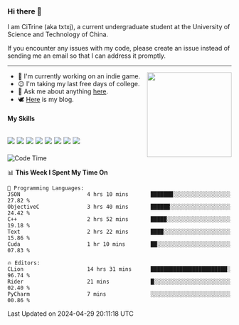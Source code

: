 ### Hi there 👋

I am CiTrine (aka txtxj), a current undergraduate student at the University of Science and Technology of China.

If you encounter any issues with my code, please create an issue instead of sending me an email so that I can address it promptly.

---

<img align="right" height="190" src="http://github-profile-summary-cards.vercel.app/api/cards/stats?username=txtxj&theme=vue">

- 🌱 I'm currently working on an indie game.
- 😉 I'm taking my last free days of college.
- 💬 Ask me about anything [here](https://github.com/txtxj/txtxj/issues).
- 🕊️ [Here](https://txtxj.top) is my blog.

#### My Skills

![](https://img.shields.io/badge/Unity-000000?logo=unity&logoColor=fff)
![](https://img.shields.io/badge/C%23-239120?logo=csharp&logoColor=fff)
![](https://img.shields.io/badge/Python-3e74a2?logo=python&logoColor=fff)
![](https://img.shields.io/badge/C++-65318e?logo=cplusplus&logoColor=fff)
![](https://img.shields.io/badge/C-5654a2?logo=c&logoColor=fff)
![](https://img.shields.io/badge/Vue-4FC08D?logo=vuedotjs&logoColor=fff)
![](https://img.shields.io/badge/Blender-f5792a?logo=blender&logoColor=fff)
![](https://img.shields.io/badge/MS%20SQL-cc2927?logo=microsoftsqlserver&logoColor=fff)
---

<!--START_SECTION:waka-->
![Code Time](http://img.shields.io/badge/Code%20Time-1%2C785%20hrs%206%20mins-blue)

📊 **This Week I Spent My Time On** 

```text
💬 Programming Languages: 
JSON                     4 hrs 10 mins       ███████░░░░░░░░░░░░░░░░░░   27.82 % 
ObjectiveC               3 hrs 40 mins       ██████░░░░░░░░░░░░░░░░░░░   24.42 % 
C++                      2 hrs 52 mins       █████░░░░░░░░░░░░░░░░░░░░   19.18 % 
Text                     2 hrs 22 mins       ████░░░░░░░░░░░░░░░░░░░░░   15.86 % 
Cuda                     1 hr 10 mins        ██░░░░░░░░░░░░░░░░░░░░░░░   07.83 % 

🔥 Editors: 
CLion                    14 hrs 31 mins      ████████████████████████░   96.74 % 
Rider                    21 mins             █░░░░░░░░░░░░░░░░░░░░░░░░   02.40 % 
PyCharm                  7 mins              ░░░░░░░░░░░░░░░░░░░░░░░░░   00.86 % 
```


 Last Updated on 2024-04-29 20:11:18 UTC
<!--END_SECTION:waka-->
